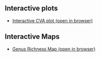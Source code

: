 ## Interactive plots
- [Interactive CVA plot (open in browser)](https://junfunggg.github.io/Plots/CVA_interactive.html)
## Interactive Maps
- [Genus Richness Map (open in browser)](https://junfunggg.github.io/Plots/genus_richness_map.html)
